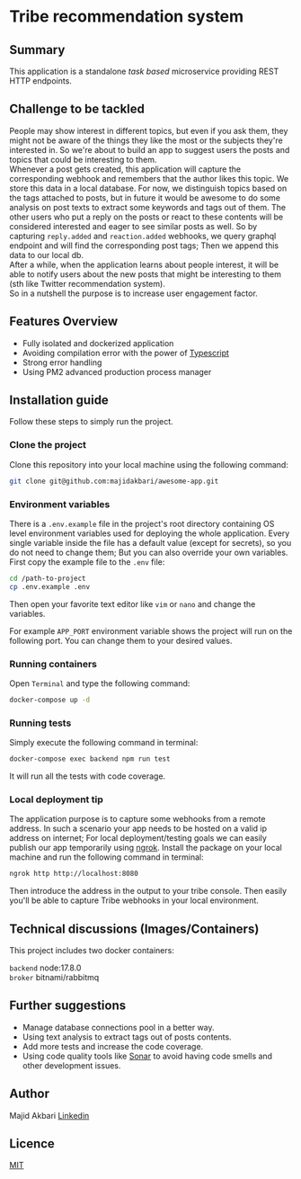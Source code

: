 # Tribe recommendation system

## Summary
This application is a standalone _task based_ microservice providing REST HTTP endpoints.

## Challenge to be tackled
People may show interest in different topics, but even if you ask them, they might not be aware of the things they like the most 
or the subjects they're interested in. So we're about to build an app to suggest users the posts and topics that could be interesting to them.  
Whenever a post gets created, this application will capture the corresponding webhook and remembers that the author likes this topic. 
We store this data in a local database. For now, we distinguish topics based on the tags attached to posts, but in future it would be awesome to do some analysis on post texts to extract some keywords and tags out of them. 
The other users who put a reply on the posts or react to these contents will be considered interested and eager to see similar posts as well. So by capturing `reply.added` and `reaction.added` webhooks, we query graphql endpoint and 
will find the corresponding post tags; Then we append this data to our local db.  
After a while, when the application learns about people interest, it will be able to notify users about the new posts that might be interesting to them (sth like Twitter recommendation system).  
So in a nutshell the purpose is to increase user engagement factor.

## Features Overview
* Fully isolated and dockerized application
* Avoiding compilation error with the power of [Typescript](https://www.typescriptlang.org/)
* Strong error handling
* Using PM2 advanced production process manager

## Installation guide
Follow these steps to simply run the project.

### Clone the project
Clone this repository into your local machine using the following command:
```bash
git clone git@github.com:majidakbari/awesome-app.git
```

### Environment variables
There is a `.env.example` file in the project's root directory containing OS level environment variables used for deploying the whole application.
Every single variable inside the file has a default value (except for secrets), so you do not need to change them; But you can also override your own variables. First copy the example file to the `.env` file:
```bash
cd /path-to-project
cp .env.example .env
```
Then open your favorite text editor like `vim` or `nano` and change the variables.

For example `APP_PORT` environment variable shows the project will run on the following port. You can change them to your desired values.

### Running containers
Open `Terminal` and type the following command:
```bash
docker-compose up -d 
```

### Running tests
Simply execute the following command in terminal:
```bash
docker-compose exec backend npm run test
```
It will run all the tests with code coverage.


### Local deployment tip
The application purpose is to capture some webhooks from a remote address. In such a scenario your app needs to be hosted on a valid ip address on internet;
For local deployment/testing goals we can easily publish our app temporarily using [ngrok](https://ngrok.com/). Install the package on your local machine and run the following command in terminal:
```bash
ngrok http http://localhost:8080 
```
Then introduce the address in the output to your tribe console. Then easily you'll be able to capture Tribe webhooks in your local environment.

## Technical discussions (Images/Containers)
This project includes two docker containers:

`backend`
node:17.8.0  
`broker`
bitnami/rabbitmq

## Further suggestions
* Manage database connections pool in a better way.
* Using text analysis to extract tags out of posts contents.
* Add more tests and increase the code coverage.
* Using code quality tools like [Sonar](https://www.sonarqube.org/) to avoid having code smells and other development issues.

## Author
Majid Akbari [Linkedin](https://linkedin.com/in/majid-akbari)

## Licence
[MIT](https://choosealicense.com/licenses/mit/)